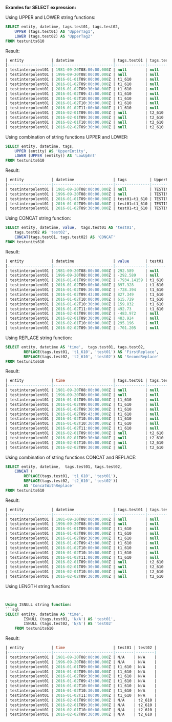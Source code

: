 **Examles for SELECT expression:**

Using UPPER and LOWER string functions:
```sql
SELECT entity, datetime, tags.test01, tags.test02,
    UPPER (tags.test01) AS 'UpperTag1',
    LOWER (tags.test02) AS 'UpperTag2'
FROM testunits610
```
Result:
```sql
| entity            | datetime                 | tags.test01 | tags.test02 | UpperTag1 | UpperTag2 | 
|-------------------|--------------------------|-------------|-------------|-----------|-----------| 
| testinterpolent01 | 1981-09-20T08:00:00.000Z | null        | null        |           |           | 
| testinterpolent01 | 1996-09-20T08:00:00.000Z | null        | null        |           |           | 
| testinterpolent01 | 2016-01-01T09:00:00.000Z | t1_610      | null        | T1_610    |           | 
| testinterpolent01 | 2016-01-02T09:00:00.000Z | t1_610      | null        | T1_610    |           | 
| testinterpolent01 | 2016-01-02T09:30:00.000Z | t1_610      | null        | T1_610    |           | 
| testinterpolent01 | 2016-01-02T09:43:00.000Z | t1_610      | null        | T1_610    |           | 
| testinterpolent01 | 2016-01-02T10:00:00.000Z | t1_610      | null        | T1_610    |           | 
| testinterpolent01 | 2016-01-02T10:30:00.000Z | t1_610      | null        | T1_610    |           | 
| testinterpolent01 | 2016-01-02T11:00:00.000Z | t1_610      | null        | T1_610    |           | 
| testinterpolent01 | 2016-02-01T09:00:00.000Z | null        | t2_610      |           | t2_610    | 
| testinterpolent01 | 2016-02-01T09:30:00.000Z | null        | t2_610      |           | t2_610    | 
| testinterpolent01 | 2016-02-01T10:00:00.000Z | null        | t2_610      |           | t2_610    | 
| testinterpolent01 | 2016-02-02T09:30:00.000Z | null        | t2_610      |           | t2_610    | 
```
Using combination of string functions UPPER and LOWER:
```sql
SELECT entity, datetime, tags,
    UPPER (entity) AS 'UpperEntity',
    LOWER (UPPER (entity)) AS 'LowUpEnt'
FROM testunits610
```
Result:
```sql
| entity            | datetime                 | tags          | UpperEntity       | LowUpEnt          | 
|-------------------|--------------------------|---------------|-------------------|-------------------| 
| testinterpolent01 | 1981-09-20T08:00:00.000Z | null          | TESTINTERPOLENT01 | testinterpolent01 | 
| testinterpolent01 | 1996-09-20T08:00:00.000Z | null          | TESTINTERPOLENT01 | testinterpolent01 | 
| testinterpolent01 | 2016-01-01T09:00:00.000Z | test01=t1_610 | TESTINTERPOLENT01 | testinterpolent01 | 
| testinterpolent01 | 2016-01-02T09:00:00.000Z | test01=t1_610 | TESTINTERPOLENT01 | testinterpolent01 | 
| testinterpolent01 | 2016-01-02T09:30:00.000Z | test01=t1_610 | TESTINTERPOLENT01 | testinterpolent01 | 

```
Using CONCAT string function:
```sql
SELECT entity, datetime, value,  tags.test01 AS 'test01',
	tags.test02 AS 'test02',
    CONCAT(tags.test01, tags.test02) AS 'CONCAT'
FROM testunits610
```
Result:
```sql
| entity            | datetime                 | value       | test01 | CONCAT | test02 | 
|-------------------|--------------------------|-------------|--------|--------|--------| 
| testinterpolent01 | 1981-09-20T08:00:00.000Z | 292.589     | null   |        | null   | 
| testinterpolent01 | 1996-09-20T08:00:00.000Z | -292.589    | null   |        | null   | 
| testinterpolent01 | 2016-01-01T09:00:00.000Z | -7934.14159 | t1_610 | t1_610 | null   | 
| testinterpolent01 | 2016-01-02T09:00:00.000Z | 897.328     | t1_610 | t1_610 | null   | 
| testinterpolent01 | 2016-01-02T09:30:00.000Z | -728.394    | t1_610 | t1_610 | null   | 
| testinterpolent01 | 2016-01-02T09:43:00.000Z | 827.349     | t1_610 | t1_610 | null   | 
| testinterpolent01 | 2016-01-02T10:00:00.000Z | 615.729     | t1_610 | t1_610 | null   | 
| testinterpolent01 | 2016-01-02T10:30:00.000Z | 159.832     | t1_610 | t1_610 | null   | 
| testinterpolent01 | 2016-01-02T11:00:00.000Z | 492.73      | t1_610 | t1_610 | null   | 
| testinterpolent01 | 2016-02-01T09:00:00.000Z | -483.972    | null   | t2_610 | t2_610 | 
| testinterpolent01 | 2016-02-01T09:30:00.000Z | 483.924     | null   | t2_610 | t2_610 | 
| testinterpolent01 | 2016-02-01T10:00:00.000Z | 295.196     | null   | t2_610 | t2_610 | 
| testinterpolent01 | 2016-02-02T09:30:00.000Z | -701.205    | null   | t2_610 | t2_610 | 
```
Using REPLACE string function:
```sql
SELECT entity, datetime AS 'time',  tags.test01, tags.test02,
        REPLACE(tags.test01, 't1_610', 'test01') AS 'FirstReplace',
        REPLACE(tags.test02, 't2_610', 'test02') AS 'SecondReplace'
FROM testunits610
```
Result:
```sql
| entity            | time                     | tags.test01 | tags.test02 | FirstReplace | SecondReplace | 
|-------------------|--------------------------|-------------|-------------|--------------|---------------| 
| testinterpolent01 | 1981-09-20T08:00:00.000Z | null        | null        |              |               | 
| testinterpolent01 | 1996-09-20T08:00:00.000Z | null        | null        |              |               | 
| testinterpolent01 | 2016-01-01T09:00:00.000Z | t1_610      | null        | test01       |               | 
| testinterpolent01 | 2016-01-02T09:00:00.000Z | t1_610      | null        | test01       |               | 
| testinterpolent01 | 2016-01-02T09:30:00.000Z | t1_610      | null        | test01       |               | 
| testinterpolent01 | 2016-01-02T09:43:00.000Z | t1_610      | null        | test01       |               | 
| testinterpolent01 | 2016-01-02T10:00:00.000Z | t1_610      | null        | test01       |               | 
| testinterpolent01 | 2016-01-02T10:30:00.000Z | t1_610      | null        | test01       |               | 
| testinterpolent01 | 2016-01-02T11:00:00.000Z | t1_610      | null        | test01       |               | 
| testinterpolent01 | 2016-02-01T09:00:00.000Z | null        | t2_610      |              | test02        | 
| testinterpolent01 | 2016-02-01T09:30:00.000Z | null        | t2_610      |              | test02        | 
| testinterpolent01 | 2016-02-01T10:00:00.000Z | null        | t2_610      |              | test02        | 
| testinterpolent01 | 2016-02-02T09:30:00.000Z | null        | t2_610      |              | test02        | 
```
Using combination of string functions CONCAT and REPLACE:
```sql
SELECT entity, datetime,  tags.test01, tags.test02,
    CONCAT (
        REPLACE(tags.test01, 't1_610', 'test01'),
        REPLACE(tags.test02, 't2_610', 'test02')) 
        AS 'ConcatWithReplace'
FROM testunits610
```
Result:
```sql
| entity            | datetime                 | tags.test01 | tags.test02 | ConcatWithReplace | 
|-------------------|--------------------------|-------------|-------------|-------------------| 
| testinterpolent01 | 1981-09-20T08:00:00.000Z | null        | null        |                   | 
| testinterpolent01 | 1996-09-20T08:00:00.000Z | null        | null        |                   | 
| testinterpolent01 | 2016-01-01T09:00:00.000Z | t1_610      | null        | test01            | 
| testinterpolent01 | 2016-01-02T09:00:00.000Z | t1_610      | null        | test01            | 
| testinterpolent01 | 2016-01-02T09:30:00.000Z | t1_610      | null        | test01            | 
| testinterpolent01 | 2016-01-02T09:43:00.000Z | t1_610      | null        | test01            | 
| testinterpolent01 | 2016-01-02T10:00:00.000Z | t1_610      | null        | test01            | 
| testinterpolent01 | 2016-01-02T10:30:00.000Z | t1_610      | null        | test01            | 
| testinterpolent01 | 2016-01-02T11:00:00.000Z | t1_610      | null        | test01            | 
| testinterpolent01 | 2016-02-01T09:00:00.000Z | null        | t2_610      | test02            | 
| testinterpolent01 | 2016-02-01T09:30:00.000Z | null        | t2_610      | test02            | 
| testinterpolent01 | 2016-02-01T10:00:00.000Z | null        | t2_610      | test02            | 
| testinterpolent01 | 2016-02-02T09:30:00.000Z | null        | t2_610      | test02            | 
```
Using LENGTH string function:
```sql


Using ISNULL string function: 
```sql
SELECT entity, datetime AS 'time', 
		ISNULL (tags.test01, 'N/A') AS 'test01',
    	ISNULL (tags.test02, 'N/A') AS 'test02'
	FROM testunits610
```
Result:
```sql
| entity            | time                     | test01 | test02 | 
|-------------------|--------------------------|--------|--------| 
| testinterpolent01 | 1981-09-20T08:00:00.000Z | N/A    | N/A    | 
| testinterpolent01 | 1996-09-20T08:00:00.000Z | N/A    | N/A    | 
| testinterpolent01 | 2016-01-01T09:00:00.000Z | t1_610 | N/A    | 
| testinterpolent01 | 2016-01-02T09:00:00.000Z | t1_610 | N/A    | 
| testinterpolent01 | 2016-01-02T09:30:00.000Z | t1_610 | N/A    | 
| testinterpolent01 | 2016-01-02T09:43:00.000Z | t1_610 | N/A    | 
| testinterpolent01 | 2016-01-02T10:00:00.000Z | t1_610 | N/A    | 
| testinterpolent01 | 2016-01-02T10:30:00.000Z | t1_610 | N/A    | 
| testinterpolent01 | 2016-01-02T11:00:00.000Z | t1_610 | N/A    | 
| testinterpolent01 | 2016-02-01T09:00:00.000Z | N/A    | t2_610 | 
| testinterpolent01 | 2016-02-01T09:30:00.000Z | N/A    | t2_610 | 
| testinterpolent01 | 2016-02-01T10:00:00.000Z | N/A    | t2_610 | 
| testinterpolent01 | 2016-02-02T09:30:00.000Z | N/A    | t2_610 | 
```

